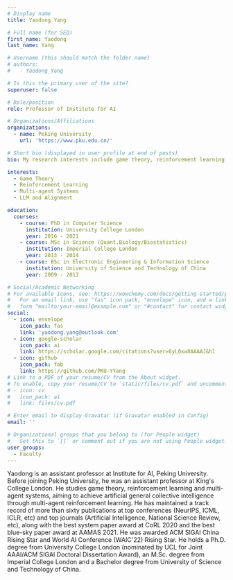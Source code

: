 ```yaml
---
# Display name
title: Yaodong Yang

# Full name (for SEO)
first_name: Yaodong
last_name: Yang

# Username (this should match the folder name)
# authors:
#   - Yaodong_Yang

# Is this the primary user of the site?
superuser: false

# Role/position
role: Professor of Institute for AI

# Organizations/Affiliations
organizations:
  - name: Peking University
    url: 'https://www.pku.edu.cn/'

# Short bio (displayed in user profile at end of posts)
bio: My research interests include game theory, reinforcement learning and multi-agent systems, aiming to achieve artificial general collective intelligence through multi-agent reinforcement learning.

interests:
  - Game Theory
  - Reinforcement Learning
  - Multi-agent Systems
  - LLM and Alignment

education:
  courses:
    - course: PhD in Computer Science
      institution: University College London
      year: 2016 - 2021
    - course: MSc in Science (Quant.Biology/Biostatistics)
      institution: Imperial College London
      year: 2013 - 2014
    - course: BSc in Electronic Engineering & Information Science
      institution: University of Science and Technology of China
      year: 2009 - 2013

# Social/Academic Networking
# For available icons, see: https://wowchemy.com/docs/getting-started/page-builder/#icons
#   For an email link, use "fas" icon pack, "envelope" icon, and a link in the
#   form "mailto:your-email@example.com" or "#contact" for contact widget.
social:
  - icon: envelope
    icon_pack: fas
    link: 'yaodong.yang@outlook.com'
  - icon: google-scholar
    icon_pack: ai
    link: https://scholar.google.com/citations?user=6yL0xw8AAAAJ&hl
  - icon: github
    icon_pack: fab
    link: https://github.com/PKU-YYang
# Link to a PDF of your resume/CV from the About widget.
# To enable, copy your resume/CV to `static/files/cv.pdf` and uncomment the lines below.
# - icon: cv
#   icon_pack: ai
#   link: files/cv.pdf

# Enter email to display Gravatar (if Gravatar enabled in Config)
email: ''

# Organizational groups that you belong to (for People widget)
#   Set this to `[]` or comment out if you are not using People widget.
user_groups:
  - Faculty
---
```


Yaodong is an assistant professor at Institute for AI, Peking University. Before joining Peking University, he was an assistant professor at King's College London. He studies game theory, reinforcement learning and multi-agent systems, aiming to achieve artificial general collective intelligence through multi-agent reinforcement learning. He has maintained a track record of more than sixty publications at top conferences (NeurIPS, ICML, ICLR, etc) and top journals (Artificial Intelligence, National Science Review, etc), along with the best system paper award at CoRL 2020 and the best blue-sky paper award at AAMAS 2021. He was awarded ACM SIGAI China Rising Star and World AI Conference (WAIC'22) Rising Star. He holds a Ph.D. degree from University College London (nominated by UCL for Joint AAAI/ACM SIGAI Doctoral Dissertation Award), an M.Sc. degree from Imperial College London and a Bachelor degree from University of Science and Technology of China.

